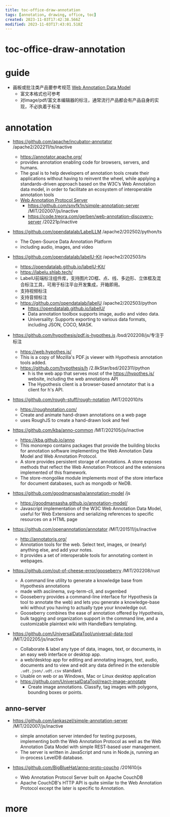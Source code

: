 ```yaml
---
title: toc-office-draw-annotation
tags: [annotation, drawing, office, toc]
created: 2023-11-03T17:42:38.566Z
modified: 2023-11-03T17:43:01.518Z
---
```


# toc-office-draw-annotation

# guide
- 画板或批注类产品要参考规范 [Web Annotation Data Model](https://www.w3.org/TR/annotation-model/)
  - 富文本格式也可参考
  - 对image/pdf/富文本编辑器的标注，通常流行产品都会有产品自身的实现，不必执着于标准
# annotation
- https://github.com/apache/incubator-annotator /apache2/202211/ts/inactive
  - https://annotator.apache.org/
  - provides annotation enabling code for browsers, servers, and humans.
  - The goal is to help developers of annotation tools create their applications without having to reinvent the wheel, while applying a standards-driven approach based on the W3C’s Web Annotation data model, in order to facilitate an ecosystem of interoperable annotation tools 
  - [Web Annotation Protocol Server](https://github.com/apache/incubator-annotator/issues/70)
    - https://github.com/snvfk1n/simple-annotation-server /MIT/202007/js/inactive
    - https://code.treora.com/gerben/web-annotation-discovery-server /20221p/inactive

- https://github.com/opendatalab/LabelLLM /apache2/202502/python/ts
  - The Open-Source Data Annotation Platform
  - including audio, images, and video
- https://github.com/opendatalab/labelU-Kit /apache2/202503/ts
  - https://opendatalab.github.io/labelU-Kit/
  - https://labelu.shlab.tech/
  - LabelU前端标注组件库，支持图片2D框、点、线、多边形、立体框及混合标注工具，可用于标注平台开发集成，开箱即用。
  - 支持视频标注
  - 支持音频标注
  - https://github.com/opendatalab/labelU /apache2/202503/python
    - https://opendatalab.github.io/labelU/
    - Data annotation toolbox supports image, audio and video data.
    - Universality: Supports exporting to various data formats, including JSON, COCO, MASK.

- https://github.com/hypothesis/pdf.js-hypothes.is /bsd/202208/js/专注于标注
  - https://web.hypothes.is/
  - This is a copy of Mozilla's PDF.js viewer with Hypothesis annotation tools added.
  - https://github.com/hypothesis/h /2.8kStar/bsd/202311/python
    - h is the web app that serves most of the https://hypothes.is/ website, including the web annotations API 
    - The Hypothesis client is a browser-based annotator that is a client for h's API.

- https://github.com/rough-stuff/rough-notation /MIT/202010/ts
  - https://roughnotation.com/
  - Create and animate hand-drawn annotations on a web page
  - uses RoughJS to create a hand-drawn look and feel

- https://github.com/kba/anno-common /MIT/202105/js/inactive
  - https://kba.github.io/anno
  - This monorepo contains packages that provide the building blocks for annotation software implementing the Web Annotation Data Model and Web Annotation Protocol.
  - A store provides persistent storage of annotations. A store exposes methods that reflect the Web Annotation Protocol and the extensions implemented of this framework.
  - The store-mongolike module implements most of the store interface for document databases, such as mongodb or NeDB.

- https://github.com/goodmansasha/annotation-model /js
  - https://goodmansasha.github.io/annotation-model/
  - Javascript implementation of the W3C Web Annotation Data Model, useful for Web Extensions and serializing references to specific resources on a HTML page

- https://github.com/openannotation/annotator /MIT/201511/js/inactive
  - http://annotatorjs.org/
  - Annotation tools for the web. Select text, images, or (nearly) anything else, and add your notes.
  - It provides a set of interoperable tools for annotating content in webpages.

- https://github.com/out-of-cheese-error/gooseberry /MIT/202208/rust
  - A command line utility to generate a knowledge base from Hypothesis annotations
  - made with asciinema, svg-term-cli, and svgembed
  - Gooseberry provides a command-line interface for Hypothesis (a tool to annotate the web) and lets you generate a knowledge-base wiki without you having to actually type your knowledge out.
  - Gooseberry combines the ease of annotation offered by Hypothesis, bulk tagging and organization support in the command line, and a customizable plaintext wiki with HandleBars templating.

- https://github.com/UniversalDataTool/universal-data-tool /MIT/202205/js/inactive
  - Collaborate & label any type of data, images, text, or documents, in an easy web interface or desktop app.
  - a web/desktop app for editing and annotating images, text, audio, documents and to view and edit any data defined in the extensible `.udt.json/.udt.csv` standard.
  - Usable on web or as Windows, Mac or Linux desktop application
  - https://github.com/UniversalDataTool/react-image-annotate
    - Create image annotations. Classify, tag images with polygons, bounding boxes or points.

## anno-server

- https://github.com/jankaszel/simple-annotation-server /MIT/202007/js/inactive
  - simple annotation server intended for testing purposes, implementing both the Web Annotation Protocol as well as the Web Annotation Data Model with simple REST-based user management. 
  - The server is written in JavaScript and runs in Node.js, running an in-process LevelDB database.

- https://github.com/BigBlueHat/anno-proto-coucho /201610/js
  - Web Annotation Protocol Server built on Apache CouchDB
  - Apache CouchDB's HTTP API is quite similar to the Web Annotation Protocol except the later is specific to Annotation.
# more
